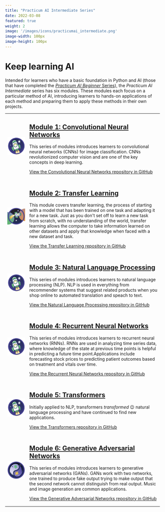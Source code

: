 ```yaml
---
title: "Practicum AI Intermediate Series"
date: 2022-03-08
featured: true
weight: 2
image: '/images/icons/practicumai_intermediate.png'
image-width: 100px
image-height: 100px
---
```


# Keep learning AI

Intended for learners who have a basic foundation in Python and AI (those that have completed the [*Practicum AI Beginner* Series](/courses/beginner/)), the *Practicum AI Intermediate* series has six modules. These modules each focus on a particular method of AI, introducing learners to hands-on applications of each method and preparing them to apply these methods in their own projects.


<table>
    <tr>
        <td>
            <a href='https://github.com/PracticumAI/cnn'><img src='/images/icons/practicumai_intermediate.png' alt='CNN icon' width='500'></a>
        </td>
        <td>
            <h2><a href='https://github.com/PracticumAI/cnn'>Module 1: Convolutional Neural Networks</a></h2>
            <p>This series of modules introduces learners to convolutional neural networks (CNNs) for image classification. CNNs revolutionized computer vision and are one of the key concepts in deep learning.</p>
            <p><a href='https://github.com/PracticumAI/cnn'>View the Convolutional Neural Networks repository in GitHub</a></p>
        </td>
    </tr>
    <tr>
        <td>
            <a href='https://github.com/PracticumAI/transfer'><img src='/images/icons/practicumai_transfer_learning.png' alt='Practicum AI Transfer Learning course icon' width='500'></a>
        </td>
        <td>
            <h2><a href='https://github.com/PracticumAI/transfer'>Module 2: Transfer Learning</a></h2>
            <p>This module covers transfer learning, the process of starting with a model that has been trained on one task and adapting it for a new task. Just as you don't set off to learn a new task from scratch, with no understanding of the world, transfer learning allows the computer to take information learned on other datasets and apply that knowledge when faced with a new dataset and task.</p>
            <p><a href='https://github.com/PracticumAI/transfer'>View the Transfer Learning repository in GitHub</a></p>
        </td>
    </tr>
    <tr>
        <td>
            <a href='https://github.com/PracticumAI/nlp'><img src='/images/icons/practicumai_intermediate.png'></a>
        </td>
        <td>
            <h2><a href='https://github.com/PracticumAI/nlp'>Module 3: Natural Language Processing</a></h2>
            <p>This series of modules introduces learners to natural language processing (NLP). NLP is used in everything from recommender systems that suggest related products when you shop online to automated translation and speach to text.</p>
            <p><a href='https://github.com/PracticumAI/nlp'>View the Natural Language Processing repository in GitHub</a></p>
        </td>
    </tr>
    <tr>
        <td>
           <a href='https://github.com/PracticumAI/rnn'><img src='/images/icons/practicumai_intermediate.png' alt='PracticumAI Intermediate Series icon' width='500'></a>
        </td>
        <td>
            <h2><a href='https://github.com/PracticumAI/rnn'>Module 4: Recurrent Neural Networks</a></h2>
            <p>This series of modules introduces learners to recurrent neural networks (RNNs). RNNs are used in analyzing time series data, where knowledge of the state at previous time points is helpful in predicting a future time point.Applications include forecasting stock prices to predicting patient outcomes based on treatment and vitals over time.</p>
            <p><a href='https://github.com/PracticumAI/rnn'>View the Recurrent Neural Networks repository in GitHub</a></p>
        </td>
    </tr>
    <tr>
        <td>
            <a href='https://github.com/PracticumAI/transformers'><img src='/images/icons/practicumai_intermediate.png' alt='PracticumAI Intermediate Series icon' width='500'></a>
        </td>
        <td>
            <h2><a href='https://github.com/PracticumAI/transformers'>Module 5: Transformers</a></h2>
            <p>Initially applied to NLP, transformers <i>transformed</i> 😉 natural language processing and have continued to find new applications.</p>
            <p><a href='https://github.com/PracticumAI/transformers'>View the Transformers repository in GitHub</a></p>
        </td>
    </tr>
    <tr>
        <td>
            <a href='https://github.com/PracticumAI/gan'><img src='/images/icons/practicumai_GAN.png' alt='PracticumAI GAN courese icon' width='500'></a>
        </td>
        <td>
            <h2><a href='https://github.com/PracticumAI/gan'>Module 6: Generative Adversarial Networks</a></h2>
            <p>This series of modules introduces learners to generative adversarial networks (GANs). GANs work with two networks, one trained to produce fake output trying to make output that the second network cannot distinguish from real output. Music and image generation are common applications.</p>
            <p><a href='https://github.com/PracticumAI/gan'>View the Generative Adversarial Networks repository in GitHub</a></p>
        </td>
    </tr>
<table>
